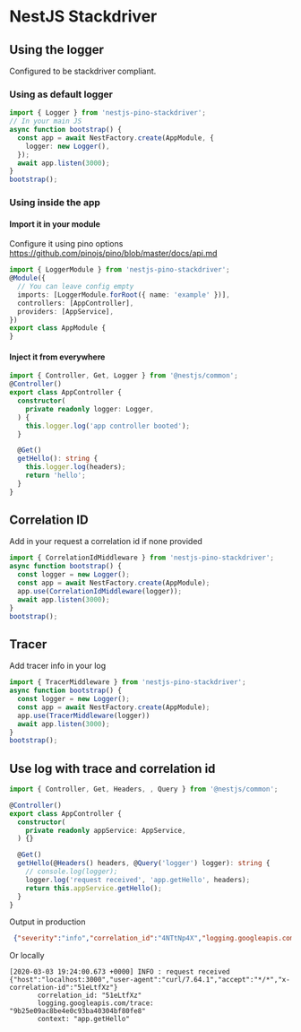 
# NestJS Stackdriver
## Using the logger
Configured to be stackdriver compliant.

### Using as default logger
```typescript
import { Logger } from 'nestjs-pino-stackdriver';
// In your main JS
async function bootstrap() {
  const app = await NestFactory.create(AppModule, {
    logger: new Logger(),
  });
  await app.listen(3000);
}
bootstrap();
```

### Using inside the app
#### Import it in your module 
Configure it using pino options  https://github.com/pinojs/pino/blob/master/docs/api.md
```typescript
import { LoggerModule } from 'nestjs-pino-stackdriver';
@Module({
  // You can leave config empty
  imports: [LoggerModule.forRoot({ name: 'example' })],
  controllers: [AppController],
  providers: [AppService],
})
export class AppModule {
}
```
#### Inject it from everywhere
```typescript
import { Controller, Get, Logger } from '@nestjs/common';
@Controller()
export class AppController {
  constructor(
    private readonly logger: Logger,
  ) {
    this.logger.log('app controller booted');
  }

  @Get()
  getHello(): string {
    this.logger.log(headers);
    return 'hello';
  }
}
```

## Correlation ID
Add in your request a correlation id if none provided

```typescript
import { CorrelationIdMiddleware } from 'nestjs-pino-stackdriver';
async function bootstrap() {
  const logger = new Logger();
  const app = await NestFactory.create(AppModule);
  app.use(CorrelationIdMiddleware(logger));
  await app.listen(3000);
}
bootstrap();
```

## Tracer
Add tracer info in your log

```typescript
import { TracerMiddleware } from 'nestjs-pino-stackdriver';
async function bootstrap() {
  const logger = new Logger();
  const app = await NestFactory.create(AppModule);
  app.use(TracerMiddleware(logger))
  await app.listen(3000);
}
bootstrap();
```

## Use log with trace and correlation id
```typescript
import { Controller, Get, Headers, , Query } from '@nestjs/common';

@Controller()
export class AppController {
  constructor(
    private readonly appService: AppService,
  ) {}

  @Get()
  getHello(@Headers() headers, @Query('logger') logger): string {
    // console.log(logger);
    logger.log('request received', 'app.getHello', headers);
    return this.appService.getHello();
  }
}
```

Output in production
```json
 {"severity":"info","correlation_id":"4NTtNp4X","logging.googleapis.com/trace":"281fe620078d4562b311712cf42faefd","context":"app.getHello","message":"request received {\"host\":\"localhost:3000\",\"user-agent\":\"curl/7.64.1\",\"accept\":\"*/*\",\"x-correlation-id\":\"4NTtNp4X\"}","v":1}
```
Or locally
```
[2020-03-03 19:24:00.673 +0000] INFO : request received {"host":"localhost:3000","user-agent":"curl/7.64.1","accept":"*/*","x-correlation-id":"51eLtfXz"}
       correlation_id: "51eLtfXz"
       logging.googleapis.com/trace: "9b25e09ac8be4e0c93ba40304bf80fe8"
       context: "app.getHello"
```